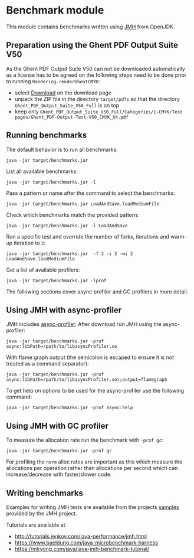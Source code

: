 <!---
  Licensed to the Apache Software Foundation (ASF) under one or more
  contributor license agreements.  See the NOTICE file distributed with
  this work for additional information regarding copyright ownership.
  The ASF licenses this file to You under the Apache License, Version 2.0
  (the "License"); you may not use this file except in compliance with
  the License.  You may obtain a copy of the License at

       http://www.apache.org/licenses/LICENSE-2.0

  Unless required by applicable law or agreed to in writing, software
  distributed under the License is distributed on an "AS IS" BASIS,
  WITHOUT WARRANTIES OR CONDITIONS OF ANY KIND, either express or implied.
  See the License for the specific language governing permissions and
  limitations under the License.
--->

# Benchmark module

This module contains benchmarks written using [JMH](https://openjdk.java.net/projects/code-tools/jmh/) from OpenJDK.

## Preparation using the Ghent PDF Output Suite V50

As the Ghent PDF Output Suite V50 can not be downloaded automatically as a license has to be agreed on the following steps need to be done prior to running `Rendering.renderGhentCMYK`:

- select [Download](https://gwg.org/download/ghentpdfoutputsuitev50/) on the download page
- unpack the ZIP file in the directory `target/pdfs` so that the directory `Ghent_PDF_Output_Suite_V50_Full` is on top
- keep only `Ghent_PDF_Output_Suite_V50_Full/Categories/1-CMYK/Test pages/Ghent_PDF-Output-Test-V50_CMYK_X4.pdf`

## Running benchmarks

The default behavior is to run all benchmarks:

    java -jar target/benchmarks.jar

List all available benchmarks:

    java -jar target/benchmarks.jar -l

Pass a pattern or name after the command to select the benchmarks:

    java -jar target/benchmarks.jar LoadAndSave.loadMediumFile

Check which benchmarks match the provided pattern:

    java -jar target/benchmarks.jar -l LoadAndSave

Run a specific test and override the number of forks, iterations and warm-up iteration to `2`:

    java -jar target/benchmarks.jar  -f 2 -i 2 -wi 2 LoadAndSave.loadMediumFile

Get a list of available profilers:

    java -jar target/benchmarks.jar -lprof

The following sections cover async profiler and GC profilers in more detail.

## Using JMH with async-profiler

JMH includes [async-profiler](https://github.com/jvm-profiling-tools/async-profiler). After download run 
JMH using the async-profiler:

    java -jar target/benchmarks.jar -prof async:libPath=/path/to/libasyncProfiler.so

With flame graph output (the semicolon is escaped to ensure it is not treated as a command separator):

    java -jar target/benchmarks.jar -prof async:libPath=/path/to/libasyncProfiler.so\;output=flamegraph

To get help on options to be used for the async-profiler use the following command:

    java -jar target/benchmarks.jar -prof async:help

## Using JMH with GC profiler

To measure the allocation rate run the benchmark with `-prof gc`:

    java -jar target/benchmarks.jar -prof gc

For profiling the `norm` alloc rates are important as this which measure the allocations per operation rather than allocations per second which can increase/decrease with faster/slower code.

## Writing benchmarks

Examples for writing JMH tests are available from the projects [samples](https://github.com/openjdk/jmh/tree/master/jmh-samples) provided by the JMH project.

Tutorials are available at 

  - http://tutorials.jenkov.com/java-performance/jmh.html
  - https://www.baeldung.com/java-microbenchmark-harness
  - https://mkyong.com/java/java-jmh-benchmark-tutorial/
